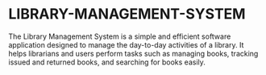 # LIBRARY-MANAGEMENT-SYSTEM
The Library Management System is a simple and efficient software application designed to manage the day-to-day activities of a library. It helps librarians and users perform tasks such as managing books, tracking issued and returned books, and searching for books easily.                   
